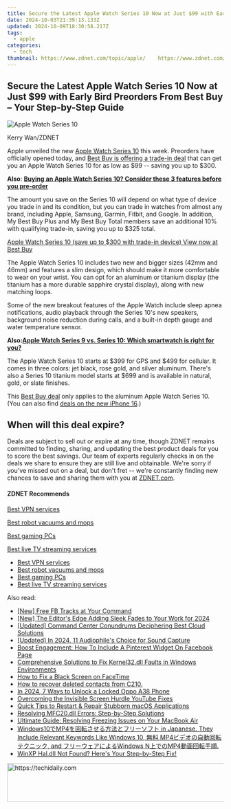 ```yaml
---
title: Secure the Latest Apple Watch Series 10 Now at Just $99 with Early Bird Preorders From Best Buy – Your Step-by-Step Guide | ZDNet
date: 2024-10-03T21:39:13.133Z
updated: 2024-10-09T18:30:58.217Z
tags:
  - apple
categories:
  - tech
thumbnail: https://www.zdnet.com/topic/apple/    https://www.zdnet.com/a/img/resize/61bef292dc124081ac745d807b7bd0fc9008120c/2024/09/09/6c05f95e-f0cb-4a97-a0df-bf28a22da0ac/dsc02045.jpg?width=170&height=96&fit=crop&auto=webp
---
```


## Secure the Latest Apple Watch Series 10 Now at Just $99 with Early Bird Preorders From Best Buy – Your Step-by-Step Guide

![Apple Watch Series 10](https://www.zdnet.com/a/img/resize/47ea0decb3141178162037fe2b70b04338ce83b7/2024/09/09/44099116-5af0-4f13-acbe-dcf3754a7fa9/dsc02038.jpg?auto=webp&width=1280)

Kerry Wan/ZDNET

Apple unveiled the new [Apple Watch Series 10](https://www.zdnet.com/article/pre-ordering-an-apple-watch-series-10-consider-these-3-features-before-you-upgrade/) this week. Preorders have officially opened today, and [Best Buy is offering a trade-in deal](https://shop-links.co/link/?url=https%3A%2F%2Fwww.bestbuy.com%2Fsite%2Fapple-watch-series-10-gps-42mm-aluminum-case-with-black-sport-band-s-m-jet-black%2F6572678.p%3FskuId%3D6572678&publisher_slug=itechdaily19598&exclusive=1) that can get you an Apple Watch Series 10 for as low as $99 -- saving you up to $300\. 

**Also**: **[Buying an Apple Watch Series 10? Consider these 3 features before you pre-order](https://www.zdnet.com/article/buying-an-apple-watch-series-10-consider-these-3-features-before-you-pre-order/)**

The amount you save on the Series 10 will depend on what type of device you trade in and its condition, but you can trade in watches from almost any brand, including Apple, Samsung, Garmin, Fitbit, and Google. In addition, My Best Buy Plus and My Best Buy Total members save an additional 10% with qualifying trade-in, saving you up to $325 total.

[Apple Watch Series 10 (save up to $300 with trade-in device) View now at Best Buy](https://shop-links.co/link/?url=https%3A%2F%2Fwww.bestbuy.com%2Fsite%2Fapple-watch-series-10-gps-42mm-aluminum-case-with-black-sport-band-s-m-jet-black%2F6572678.p%3FskuId%3D6572678&publisher_slug=itechdaily19598&exclusive=1)

The Apple Watch Series 10 includes two new and bigger sizes (42mm and 46mm) and features a slim design, which should make it more comfortable to wear on your wrist. You can opt for an aluminum or titanium display (the titanium has a more durable sapphire crystal display), along with new matching loops. 

Some of the new breakout features of the Apple Watch include sleep apnea notifications, audio playback through the Series 10's new speakers, background noise reduction during calls, and a built-in depth gauge and water temperature sensor. 

**Also:[Apple Watch Series 9 vs. Series 10: Which smartwatch is right for you?](https://www.zdnet.com/article/apple-watch-series-9-vs-series-10-which-smartwatch-is-right-for-you/)**

The Apple Watch Series 10 starts at $399 for GPS and $499 for cellular. It comes in three colors: jet black, rose gold, and silver aluminum. There's also a Series 10 titanium model starts at $699 and is available in natural, gold, or slate finishes. 

This [Best Buy deal](https://shop-links.co/link/?url=https%3A%2F%2Fwww.bestbuy.com%2Fsite%2Fapple-watch-series-10-gps-42mm-aluminum-case-with-black-sport-band-s-m-jet-black%2F6572678.p%3FskuId%3D6572678&publisher_slug=itechdaily19598&exclusive=1) only applies to the aluminum Apple Watch Series 10\. (You can also find [deals on the new iPhone 16](https://www.zdnet.com/article/how-to-preorder-the-new-iphone-16-and-get-one-free/).)

## When will this deal expire?

Deals are subject to sell out or expire at any time, though ZDNET remains committed to finding, sharing, and updating the best product deals for you to score the best savings. Our team of experts regularly checks in on the deals we share to ensure they are still live and obtainable. We're sorry if you've missed out on a deal, but don't fret -- we're constantly finding new chances to save and sharing them with you at [ZDNET.com](https://www.zdnet.com/). 

#### **ZDNET** Recommends

[Best VPN services](https://www.zdnet.com/article/best-vpn/ "Best VPN services")

[Best robot vacuums and mops](https://www.zdnet.com/article/best-robot-vacuum-mop/ "Best robot vacuums and mops")

[Best gaming PCs](https://www.zdnet.com/article/best-gaming-pc/ "Best gaming PCs")

[Best live TV streaming services](https://www.zdnet.com/article/best-live-tv-streaming-service/ "Best live TV streaming services")

* [Best VPN services](https://www.zdnet.com/article/best-vpn/ "Best VPN services")
* [Best robot vacuums and mops](https://www.zdnet.com/article/best-robot-vacuum-mop/ "Best robot vacuums and mops")
* [Best gaming PCs](https://www.zdnet.com/article/best-gaming-pc/ "Best gaming PCs")
* [Best live TV streaming services](https://www.zdnet.com/article/best-live-tv-streaming-service/ "Best live TV streaming services")

<ins class="adsbygoogle"
     style="display:block"
     data-ad-format="autorelaxed"
     data-ad-client="ca-pub-7571918770474297"
     data-ad-slot="1223367746"></ins>

<ins class="adsbygoogle"
     style="display:block"
     data-ad-client="ca-pub-7571918770474297"
     data-ad-slot="8358498916"
     data-ad-format="auto"
     data-full-width-responsive="true"></ins>

<span class="atpl-alsoreadstyle">Also read:</span>
<div><ul>
<li><a href="https://facebook-videos.techidaily.com/new-free-fb-tracks-at-your-command/"><u>[New] Free FB Tracks at Your Command</u></a></li>
<li><a href="https://fox-links.techidaily.com/new-the-editors-edge-adding-sleek-fades-to-your-work-for-2024/"><u>[New] The Editor's Edge Adding Sleek Fades to Your Work for 2024</u></a></li>
<li><a href="https://fox-links.techidaily.com/updated-command-center-conundrums-deciphering-best-cloud-solutions/"><u>[Updated] Command Center Conundrums Deciphering Best Cloud Solutions</u></a></li>
<li><a href="https://digital-screen-recording.techidaily.com/updated-in-2024-11-audiophiles-choice-for-sound-capture/"><u>[Updated] In 2024, 11 Audiophile's Choice for Sound Capture</u></a></li>
<li><a href="https://techtrends.techidaily.com/boost-engagement-how-to-include-a-pinterest-widget-on-facebook-page/"><u>Boost Engagement: How To Include A Pinterest Widget On Facebook Page</u></a></li>
<li><a href="https://techtrends.techidaily.com/comprehensive-solutions-to-fix-kernel32dll-faults-in-windows-environments/"><u>Comprehensive Solutions to Fix Kernel32.dll Faults in Windows Environments</u></a></li>
<li><a href="https://techtrends.techidaily.com/how-to-fix-a-black-screen-on-facetime/"><u>How to Fix a Black Screen on FaceTime</u></a></li>
<li><a href="https://blog-min.techidaily.com/how-to-recover-deleted-contacts-from-c210-by-fonelab-android-recover-contacts/"><u>How to recover deleted contacts from C210.</u></a></li>
<li><a href="https://android-unlock.techidaily.com/in-2024-7-ways-to-unlock-a-locked-oppo-a38-phone-by-drfone-android/"><u>In 2024, 7 Ways to Unlock a Locked Oppo A38 Phone</u></a></li>
<li><a href="https://youtube-lab.techidaily.com/oming-the-invisible-screen-hurdle-youtube-fixes/"><u>Overcoming the Invisible Screen Hurdle YouTube Fixes</u></a></li>
<li><a href="https://techtrends.techidaily.com/quick-tips-to-restart-and-repair-stubborn-macos-applications/"><u>Quick Tips to Restart & Repair Stubborn macOS Applications</u></a></li>
<li><a href="https://techtrends.techidaily.com/resolving-mfc20dll-errors-step-by-step-solutions/"><u>Resolving MFC20.dll Errors: Step-by-Step Solutions</u></a></li>
<li><a href="https://techtrends.techidaily.com/ultimate-guide-resolving-freezing-issues-on-your-macbook-air/"><u>Ultimate Guide: Resolving Freezing Issues on Your MacBook Air</u></a></li>
<li><a href="https://some-approaches.techidaily.com/windows10mp4-in-japanese-they-include-relevant-keywords-like-windows-10-mp4-and-windows-nmp4/"><u>Windows10でMP4を回転させる方法とフリーソフト in Japanese. They Include Relevant Keywords Like Windows 10, 無料 MP4ビデオの自動回転テクニック, and フリーウェアによるWindows N上でのMP4動画回転手順.</u></a></li>
<li><a href="https://techtrends.techidaily.com/1722889361116-winxp-haldll-not-found-heres-your-step-by-step-fix/"><u>WinXP Hal.dll Not Found? Here's Your Step-by-Step Fix!</u></a></li>
</ul></div>

<!-- affiliate ads begin -->
<a href="https://ephamedtechinc.pxf.io/c/5597632/2136616/26400" target="_top" id="2136616">
  <img src="//a.impactradius-go.com/display-ad/26400-2136616" border="0" alt="https://techidaily.com" width="728" height="90"/>
</a>
<img height="0" width="0" src="https://ephamedtechinc.pxf.io/i/5597632/2136616/26400" style="position:absolute;visibility:hidden;" border="0" />
<!-- affiliate ads end -->

